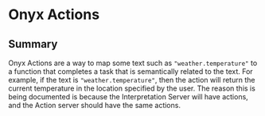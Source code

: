 # Onyx Actions

## Summary

Onyx Actions are a way to map some text such as `"weather.temperature"` to a function that completes a task that is semantically related to the text. For example, if the text is `"weather.temperature"`, then the action will return the current temperature in the location specified by the user. The reason this is being documented is because the Interpretation Server will have actions, and the Action server should have the same actions.
